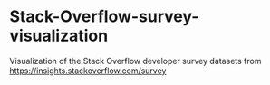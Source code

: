 # Stack-Overflow-survey-visualization

Visualization of the Stack Overflow developer survey datasets from https://insights.stackoverflow.com/survey
